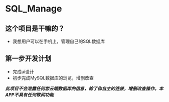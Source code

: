 # SQL_Manage
## 这个项目是干嘛的？
* 我想用户可以在手机上，管理自己的SQL数据库


## 第一步开发计划
* 完成ui设计
* 初步完成MySQL数据库的浏览，增删改查


___此项目不会泄露任何您云端数据库的信息，除了你自主的连接，增删改查操作，本APP不具有任何联网功能___
